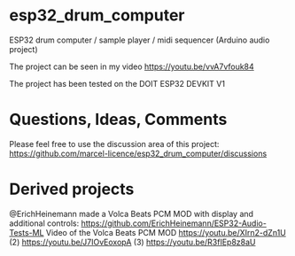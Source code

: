 # esp32_drum_computer
ESP32 drum computer / sample player / midi sequencer (Arduino audio project)

The project can be seen in my video https://youtu.be/vvA7vfouk84

The project has been tested on the DOIT ESP32 DEVKIT V1

# Questions, Ideas, Comments
Please feel free to use the discussion area of this project: https://github.com/marcel-licence/esp32_drum_computer/discussions

# Derived projects
@ErichHeinemann made a Volca Beats PCM MOD with display and additional controls: https://github.com/ErichHeinemann/ESP32-Audio-Tests-ML
Video of the Volca Beats PCM MOD https://youtu.be/XIrn2-dZn1U (2) https://youtu.be/J7IOvEoxopA (3) https://youtu.be/R3fIEp8z8aU
